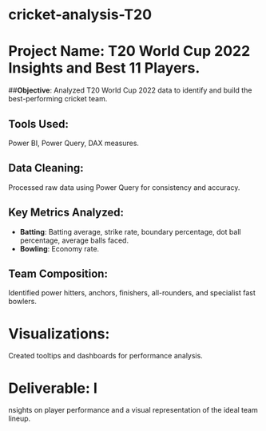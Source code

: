 # cricket-analysis-T20

 # **Project Name**: T20 World Cup 2022 Insights and Best 11 Players.

 ##**Objective**:
 Analyzed T20 World Cup 2022 data to identify and build the best-performing cricket team.
## **Tools Used**: 
Power BI, Power Query, DAX measures.
## **Data Cleaning**:
Processed raw data using Power Query for consistency and accuracy.
##  **Key Metrics Analyzed**:
   - **Batting**: Batting average, strike rate, boundary percentage, dot ball percentage, average balls faced.
   - **Bowling**: Economy rate.
##  **Team Composition**: 
Identified power hitters, anchors, finishers, all-rounders, and specialist fast bowlers.
#  **Visualizations**: 
Created tooltips and dashboards for performance analysis.
#   **Deliverable**: I
nsights on player performance and a visual representation of the ideal team lineup. 

